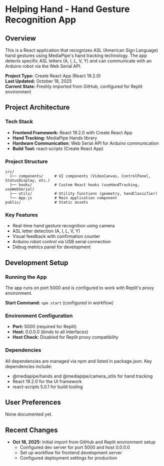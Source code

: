 # Helping Hand - Hand Gesture Recognition App

## Overview
This is a React application that recognizes ASL (American Sign Language) hand gestures using MediaPipe's hand tracking technology. The app detects specific ASL letters (A, I, L, V, Y) and can communicate with an Arduino robot via the Web Serial API.

**Project Type:** Create React App (React 19.2.0)  
**Last Updated:** October 18, 2025  
**Current State:** Freshly imported from GitHub, configured for Replit environment

## Project Architecture

### Tech Stack
- **Frontend Framework:** React 19.2.0 with Create React App
- **Hand Tracking:** MediaPipe Hands library
- **Hardware Communication:** Web Serial API for Arduino communication
- **Build Tool:** react-scripts (Create React App)

### Project Structure
```
src/
  ├── components/     # UI components (VideoCanvas, ControlPanel, StatusDisplay, etc.)
  ├── hooks/          # Custom React hooks (useHandTracking, useWebSerial)
  ├── utils/          # Utility functions (geometry, handClassifier)
  └── App.js          # Main application component
public/               # Static assets
```

### Key Features
- Real-time hand gesture recognition using camera
- ASL letter detection (A, I, L, V, Y)
- Visual feedback with confirmation counter
- Arduino robot control via USB serial connection
- Debug metrics panel for development

## Development Setup

### Running the App
The app runs on port 5000 and is configured to work with Replit's proxy environment.

**Start Command:** `npm start` (configured in workflow)

### Environment Configuration
- **Port:** 5000 (required for Replit)
- **Host:** 0.0.0.0 (binds to all interfaces)
- **Host Check:** Disabled for Replit proxy compatibility

### Dependencies
All dependencies are managed via npm and listed in package.json. Key dependencies include:
- @mediapipe/hands and @mediapipe/camera_utils for hand tracking
- React 19.2.0 for the UI framework
- react-scripts 5.0.1 for build tooling

## User Preferences
None documented yet.

## Recent Changes
- **Oct 18, 2025:** Initial import from GitHub and Replit environment setup
  - Configured dev server for port 5000 and host 0.0.0.0
  - Set up workflow for frontend development server
  - Configured deployment settings for production
